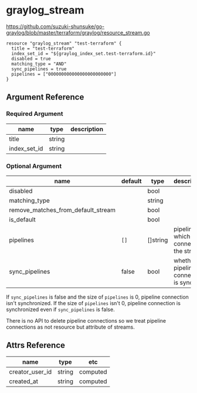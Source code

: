 # graylog_stream

https://github.com/suzuki-shunsuke/go-graylog/blob/master/terraform/graylog/resource_stream.go

```
resource "graylog_stream" "test-terraform" {
  title = "test-terraform"
  index_set_id = "${graylog_index_set.test-terraform.id}"
  disabled = true
  matching_type = "AND"
  sync_pipelines = true
  pipelines = ["000000000000000000000000"]
}
```

## Argument Reference

### Required Argument

name | type | description
--- | --- | ---
title | string |
index_set_id | string |

### Optional Argument

name | default | type | description
--- | --- | --- | ---
disabled | | bool |
matching_type | | string |
remove_matches_from_default_stream | | bool |
is_default | | bool |
pipelines | `[]` | []string | pipeline ids which connect to the stream
sync_pipelines | false | bool | whether pipeline connection is synced

If `sync_pipelines` is false and the size of `pipelines` is 0, pipeline connection isn't synchronized. 
If the size of `pipelines` isn't 0, pipeline connection is synchronized even if `sync_pipelines` is false.

There is no API to delete pipeline connections so we treat pipeline connections as not resource but attribute of streams.

## Attrs Reference

name | type | etc
--- | --- | ---
creator_user_id | string | computed
created_at | string | computed
